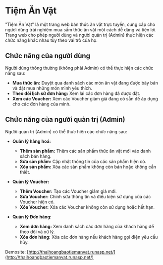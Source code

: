# Tiệm Ăn Vặt

"Tiệm Ăn Vặt" là một trang web bán thức ăn vặt trực tuyến, cung cấp cho người dùng trải nghiệm mua sắm thức ăn vặt một cách dễ dàng và tiện lợi. Trang web cho phép người dùng và người quản trị (Admin) thực hiện các chức năng khác nhau tùy theo vai trò của họ.

## Chức năng của người dùng

Người dùng thông thường (không phải Admin) có thể thực hiện các chức năng sau:

- **Mua thức ăn:** Duyệt qua danh sách các món ăn vặt đang được bày bán và đặt mua những món mình yêu thích.
- **Theo dõi lịch sử đơn hàng:** Xem lại các đơn hàng đã được đặt.
- **Xem các Voucher:** Xem các Voucher giảm giá đang có sẵn để áp dụng cho các đơn hàng của mình.

## Chức năng của người quản trị (Admin)

Người quản trị (Admin) có thể thực hiện các chức năng sau:

- **Quản lý hàng hoá:** 
  - **Thêm sản phẩm:** Thêm các sản phẩm thức ăn vặt mới vào danh sách bán hàng.
  - **Sửa sản phẩm:** Cập nhật thông tin của các sản phẩm hiện có.
  - **Xóa sản phẩm:** Xóa các sản phẩm không còn bán hoặc không cần thiết.

- **Quản lý Voucher:** 
  - **Thêm Voucher:** Tạo các Voucher giảm giá mới.
  - **Sửa Voucher:** Chỉnh sửa thông tin và điều kiện sử dụng của các Voucher hiện có.
  - **Xóa Voucher:** Xóa các Voucher không còn sử dụng hoặc hết hạn.

- **Quản lý Đơn hàng:** 
  - **Xem đơn hàng:** Xem danh sách các đơn hàng của khách hàng để theo dõi và xử lý.
  - **Xóa đơn hàng:** Xóa các đơn hàng nếu khách hàng gọi điện yêu cầu hủy.

Demosite: [http://thaihoangbaotiemanvat.runasp.net/](http://thaihoangbaotiemanvat.runasp.net/)

